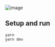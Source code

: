 ![image](https://user-images.githubusercontent.com/530644/146213792-dc02bbfa-1bbc-4873-85a0-fb43f15e17c3.png)


## Setup and run

```console
yarn
yarn dev
```

